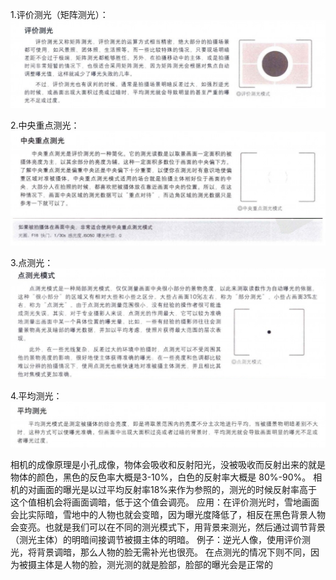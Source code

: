 1.评价测光（矩阵测光）：
![image.png](./pingjia.png)

2.中央重点测光：
![image.png](./zhongdian.png)
![image.png](./1.png)

3.点测光：
![image.png](./2.png)

4.平均测光：
![image.png](./3.png)

相机的成像原理是小孔成像，物体会吸收和反射阳光，没被吸收而反射出来的就是物体的颜色，黑色的反色率大概是3-10%，白色的反射率大概是 80%-90%。
相机的对画面的曝光是以过平均反射率18%来作为参照的，测光的时候反射率高于这个值相机会将画面调暗，低于这个值会调亮。
应用：在评价测光时，雪地画面会比实际暗，雪地中的人物也就会变暗，因为曝光度降低了，相反在黑色背景人物会变亮。也就是我们可以在不同的测光模式下，用背景来测光，然后通过调节背景（测光主体）的明暗间接调节被摄主体的明暗。
例子：逆光人像，使用评价测光，将背景调暗，那么人物的脸无需补光也很亮。
在点测光的情况下则不同，因为被摄主体是人物的脸，测光测的就是脸部，脸部的曝光会是正常的